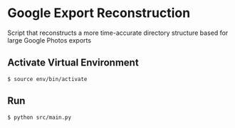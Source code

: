 # Google Export Reconstruction
Script that reconstructs a more time-accurate directory structure based for large Google Photos exports


## Activate Virtual Environment

`$ source env/bin/activate`

## Run

`$ python src/main.py`